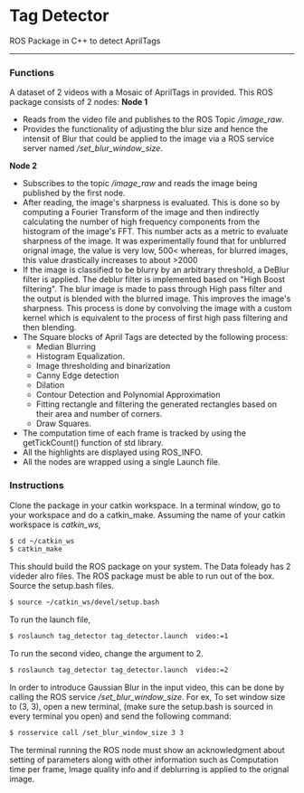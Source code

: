 # Tag Detector
ROS Package in C++ to detect AprilTags
___________________________________________


### Functions

A dataset of 2 videos with a Mosaic of AprilTags in provided. This ROS package consists of 2 nodes:
**Node 1**  
 - Reads from the video file and publishes to the ROS Topic _/image_raw_.  
 - Provides the functionality of adjusting the blur size and hence the intensit of Blur that could be applied to the image via a ROS service server named _/set_blur_window_size_.  

 **Node 2**  
 - Subscribes to the topic _/image_raw_ and reads the image being published by the first node.
 - After reading, the image's sharpness is evaluated. This is done so by computing a Fourier Transform of the image and then indirectly calculating the number of high frequency components from the histogram of the image's FFT. This number acts as a metric to evaluate sharpness of the image. It was experimentally found that for unblurred orignal image, the value is very low, 500< whereas, for blurred images, this value drastically increases to about >2000
 - If the image is classified to be blurry by an arbitrary threshold, a DeBlur filter is applied. The deblur filter is implemented based on "High Boost filtering".  The blur image is made to pass through High pass filter and the output is blended with the blurred image. This improves the image's sharpness. This process is done by convolving the image with a custom kernel which is equivalent to the process of first high pass filtering and then blending.
 - The Square blocks of April Tags are detected by the following process:
  	- Median Blurring
  	- Histogram Equalization.
  	- Image thresholding and binarization
  	- Canny Edge detection
  	- Dilation
  	- Contour Detection and Polynomial Approximation
  	- Fitting rectangle and filtering the generated rectangles based on their area and number of corners.
  	- Draw Squares.
  - The computation time of each frame is tracked by using the getTickCount() function of std library.
  - All the highlights are displayed using ROS_INFO.
  - All the nodes are wrapped using a single Launch file.



### Instructions

Clone the package in your catkin workspace. In a terminal window, go to your workspace and do a catkin_make. 
Assuming the name of your catkin workspace is _catkin_ws_,

```sh
$ cd ~/catkin_ws
$ catkin_make
```

This should build the ROS package on your system. The Data foleady has 2 videder alro files. The ROS package must be able to run out of the box.  
Source the setup.bash files.
```sh
$ source ~/catkin_ws/devel/setup.bash
```

To run the launch file, 
```sh
$ roslaunch tag_detector tag_detector.launch  video:=1
```

To run the second video, change the argument to 2.
```sh
$ roslaunch tag_detector tag_detector.launch  video:=2
```

In order to introduce Gaussian Blur in the input video, this can be done by calling the ROS service _/set_blur_window_size_. For ex, To set window size to (3, 3), open a new terminal, (make sure the setup.bash is sourced in every terminal you open) and send the following command:
```sh
$ rosservice call /set_blur_window_size 3 3
```
The terminal running the ROS node must show an acknowledgment about setting of parameters along with other information such as Computation time per frame, Image quality info and if deblurring is applied to the orignal image.

